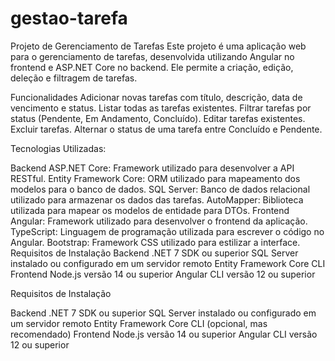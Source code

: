 # gestao-tarefa

Projeto de Gerenciamento de Tarefas
Este projeto é uma aplicação web para o gerenciamento de tarefas, desenvolvida utilizando Angular no frontend e ASP.NET Core no backend. Ele permite a criação, edição, deleção e filtragem de tarefas.

Funcionalidades
    Adicionar novas tarefas com título, descrição, data de vencimento e status.
    Listar todas as tarefas existentes.
    Filtrar tarefas por status (Pendente, Em Andamento, Concluído).
    Editar tarefas existentes.
    Excluir tarefas.
    Alternar o status de uma tarefa entre Concluído e Pendente.

Tecnologias Utilizadas:

Backend
    ASP.NET Core: Framework utilizado para desenvolver a API RESTful.
    Entity Framework Core: ORM utilizado para mapeamento dos modelos para o banco de dados.
    SQL Server: Banco de dados relacional utilizado para armazenar os dados das tarefas.
    AutoMapper: Biblioteca utilizada para mapear os modelos de entidade para DTOs.
Frontend
    Angular: Framework utilizado para desenvolver o frontend da aplicação.
    TypeScript: Linguagem de programação utilizada para escrever o código no Angular.
    Bootstrap: Framework CSS utilizado para estilizar a interface.
    Requisitos de Instalação
Backend
    .NET 7 SDK ou superior
    SQL Server instalado ou configurado em um servidor remoto
    Entity Framework Core CLI 
Frontend
    Node.js versão 14 ou superior
    Angular CLI versão 12 ou superior

Requisitos de Instalação

Backend
    .NET 7 SDK ou superior
    SQL Server instalado ou configurado em um servidor remoto
    Entity Framework Core CLI (opcional, mas recomendado)
Frontend
Node.js versão 14 ou superior
Angular CLI versão 12 ou superior